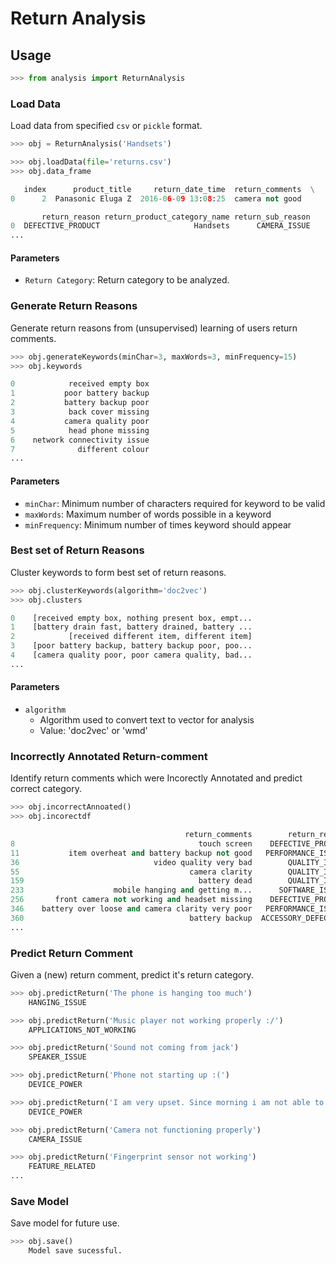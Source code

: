 # Return Analysis

## Usage

```python
>>> from analysis import ReturnAnalysis
```

### Load Data

Load data from specified `csv` or `pickle` format.

```python
>>> obj = ReturnAnalysis('Handsets')

>>> obj.loadData(file='returns.csv')
>>> obj.data_frame

   index      product_title     return_date_time  return_comments  \
0      2  Panasonic Eluga Z  2016-06-09 13:08:25  camera not good   

       return_reason return_product_category_name return_sub_reason  
0  DEFECTIVE_PRODUCT                     Handsets      CAMERA_ISSUE  
...
```

#### Parameters

- `Return Category`: Return category to be analyzed.

### Generate Return Reasons

Generate return reasons from (unsupervised) learning of users return comments.

```python
>>> obj.generateKeywords(minChar=3, maxWords=3, minFrequency=15)
>>> obj.keywords

0            received empty box
1           poor battery backup
2           battery backup poor
3            back cover missing
4           camera quality poor
5            head phone missing
6    network connectivity issue
7              different colour
...
```

#### Parameters

- `minChar`: Minimum number of characters required for keyword to be valid
- `maxWords`: Maximum number of words possible in a keyword
- `minFrequency`: Minimum number of times keyword should appear

### Best set of Return Reasons 

Cluster keywords to form best set of return reasons.

```python
>>> obj.clusterKeywords(algorithm='doc2vec')
>>> obj.clusters

0    [received empty box, nothing present box, empt...
1    [battery drain fast, battery drained, battery ...
2            [received different item, different item]
3    [poor battery backup, battery backup poor, poo...
4    [camera quality poor, poor camera quality, bad...
...

```

#### Parameters

- `algorithm`
	- Algorithm used to convert text to vector for analysis
	- Value: 'doc2vec' or 'wmd'


### Incorrectly Annotated Return-comment

Identify return comments which were Incorectly Annotated and predict correct category.

```python
>>> obj.incorrectAnnoated()
>>> obj.incorectdf

                                       return_comments        return_reason             return_predicted_reason
8                                         touch screen    DEFECTIVE_PRODUCT                   TOUCH_NOT_WORKING
11           item overheat and battery backup not good   PERFORMANCE_ISSUES                       BATTERY_ISSUE
36                              video quality very bad        QUALITY_ISSUE                        CAMERA_ISSUE
55                                      camera clarity        QUALITY_ISSUE                        CAMERA_ISSUE
159                                       battery dead        QUALITY_ISSUE                     DEAD_ON_ARRIVAL
233  				   mobile hanging and getting m...      SOFTWARE_ISSUES                       HANGING_ISSUE
256       front camera not working and headset missing    DEFECTIVE_PRODUCT  MISSING_ACCESSORY and CAMERA_ISSUE
346    battery over loose and camera clarity very poor   PERFORMANCE_ISSUES                        CAMERA_ISSUE
360                                     battery backup  ACCESSORY_DEFECTIVE                       BATTERY_ISSUE
...

```


### Predict Return Comment

Given a (new) return comment, predict it's return category.

```python
>>> obj.predictReturn('The phone is hanging too much')
	HANGING_ISSUE

>>> obj.predictReturn('Music player not working properly :/')
	APPLICATIONS_NOT_WORKING

>>> obj.predictReturn('Sound not coming from jack')
	SPEAKER_ISSUE

>>> obj.predictReturn('Phone not starting up :(')
	DEVICE_POWER

>>> obj.predictReturn('I am very upset. Since morning i am not able to switch on device')
	DEVICE_POWER

>>> obj.predictReturn('Camera not functioning properly')
	CAMERA_ISSUE

>>> obj.predictReturn('Fingerprint sensor not working')
	FEATURE_RELATED
...
```

### Save Model

Save model for future use.

```python
>>> obj.save()
	Model save sucessful.
```






